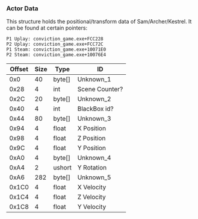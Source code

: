### Actor Data  
This structure holds the positional/transform data of Sam/Archer/Kestrel. It can be found at certain pointers:  
```
P1 Uplay: conviction_game.exe+FCC228  
P2 Uplay: conviction_game.exe+FCC72C  
P1 Steam: conviction_game.exe+10071E0  
P2 Steam: conviction_game.exe+10076E4
```

| Offset | Size | Type | ID |
| --- | --- | --- | ------------|
| 0x0 | 40 | byte[] | Unknown_1 |
| 0x28 | 4 | int | Scene Counter? |
| 0x2C | 20 | byte[] | Unknown_2 |
| 0x40 | 4 | int | BlackBox id? |
| 0x44 | 80 | byte[] | Unknown_3 |
| 0x94 | 4 | float | X Position |
| 0x98 | 4 | float | Z Position |
| 0x9C | 4 | float | Y Position |
| 0xA0 | 4 | byte[] | Unknown_4 |
| 0xA4 | 2 | ushort | Y Rotation |
| 0xA6 | 282 | byte[] | Unknown_5 |
| 0x1C0 | 4 | float | X Velocity |
| 0x1C4 | 4 | float | Z Velocity |
| 0x1C8 | 4 | float | Y Velocity |
